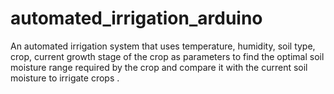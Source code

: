 # automated_irrigation_arduino
An automated irrigation system that uses temperature, humidity, soil type, crop, current growth stage of the crop as parameters to find the optimal soil moisture range required by the crop and compare it with the current soil moisture to irrigate crops .
